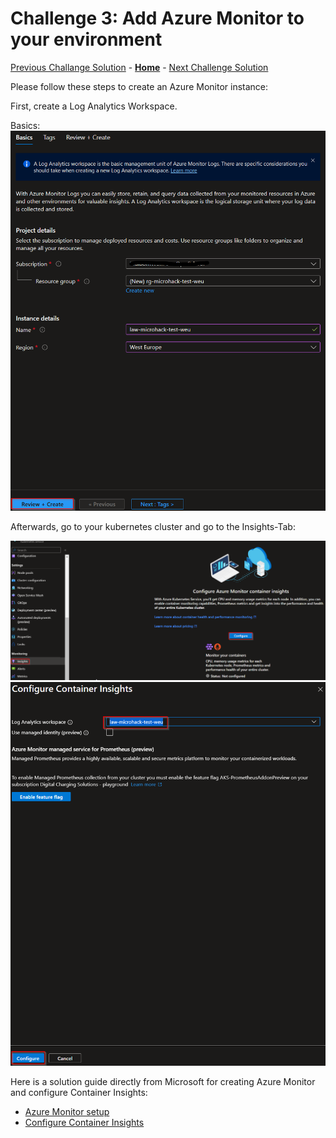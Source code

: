 # Challenge 3: Add Azure Monitor to your environment

[Previous Challange Solution](./02-Deploy-and-configure-solution.md) - **[Home](../README.md)** - [Next Challenge Solution](./04-Scale-up-solution.md)

Please follow these steps to create an Azure Monitor instance:

First, create a Log Analytics Workspace.

Basics:
![NamingConvention](../Images/03-monitor/monitor01.png)

Afterwards, go to your kubernetes cluster and go to the Insights-Tab:

![NamingConvention](../Images/03-monitor/monitor02.png)
![NamingConvention](../Images/03-monitor/monitor03.png)

Here is a solution guide directly from Microsoft for creating Azure Monitor and configure Container Insights:

- [Azure Monitor setup](https://learn.microsoft.com/en-us/windows-server/storage/storage-spaces/configure-azure-monitor)
- [Configure Container Insights](https://learn.microsoft.com/en-us/azure/azure-monitor/containers/container-insights-onboard)
